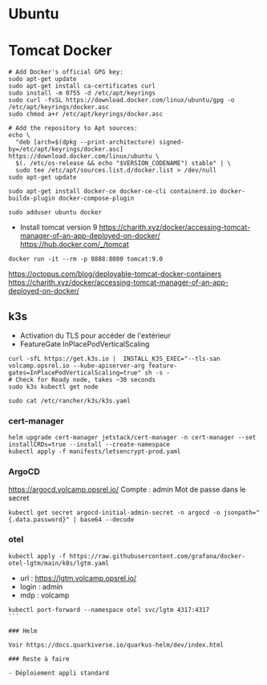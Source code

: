 # Ubuntu

# Tomcat Docker

```
# Add Docker's official GPG key:
sudo apt-get update
sudo apt-get install ca-certificates curl
sudo install -m 0755 -d /etc/apt/keyrings
sudo curl -fsSL https://download.docker.com/linux/ubuntu/gpg -o /etc/apt/keyrings/docker.asc
sudo chmod a+r /etc/apt/keyrings/docker.asc

# Add the repository to Apt sources:
echo \
  "deb [arch=$(dpkg --print-architecture) signed-by=/etc/apt/keyrings/docker.asc] https://download.docker.com/linux/ubuntu \
  $(. /etc/os-release && echo "$VERSION_CODENAME") stable" | \
  sudo tee /etc/apt/sources.list.d/docker.list > /dev/null
sudo apt-get update

sudo apt-get install docker-ce docker-ce-cli containerd.io docker-buildx-plugin docker-compose-plugin

sudo adduser ubuntu docker
```

- Install tomcat version 9
https://charith.xyz/docker/accessing-tomcat-manager-of-an-app-deployed-on-docker/
https://hub.docker.com/_/tomcat
```
docker run -it --rm -p 8888:8080 tomcat:9.0
```
https://octopus.com/blog/deployable-tomcat-docker-containers
https://charith.xyz/docker/accessing-tomcat-manager-of-an-app-deployed-on-docker/

## k3s

- Activation du TLS pour accéder de l'extérieur
- FeatureGate InPlacePodVerticalScaling

```
curl -sfL https://get.k3s.io |  INSTALL_K3S_EXEC="--tls-san volcamp.opsrel.io --kube-apiserver-arg feature-gates=InPlacePodVerticalScaling=true" sh -s -
# Check for Ready node, takes ~30 seconds 
sudo k3s kubectl get node

sudo cat /etc/rancher/k3s/k3s.yaml
```

### cert-manager
```
helm upgrade cert-manager jetstack/cert-manager -n cert-manager --set installCRDs=true --install --create-namespace
kubectl apply -f manifests/letsencrypt-prod.yaml
```

### ArgoCD

https://argocd.volcamp.opsrel.io/
Compte : admin
Mot de passe dans le secret 
```
kubectl get secret argocd-initial-admin-secret -n argocd -o jsonpath="{.data.password}" | base64 --decode
```

### otel

```
kubectl apply -f https://raw.githubusercontent.com/grafana/docker-otel-lgtm/main/k8s/lgtm.yaml
```

- url : https://lgtm.volcamp.opsrel.io/
- login : admin
- mdp : volcamp

```
kubectl port-forward --namespace otel svc/lgtm 4317:4317
``̀

### Helm

Voir https://docs.quarkiverse.io/quarkus-helm/dev/index.html

### Reste à faire

- Déploiement appli standard
